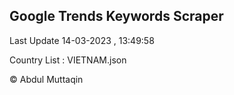 

## Google Trends Keywords Scraper 
 
Last Update 14-03-2023 , 13:49:58

Country List :
VIETNAM.json



© Abdul Muttaqin 
